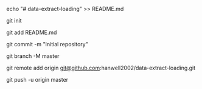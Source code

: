 echo "# data-extract-loading" >> README.md

git init

git add README.md

git commit -m "Initial repository"

git branch -M master

git remote add origin git@github.com:hanwell2002/data-extract-loading.git

git push -u origin master

